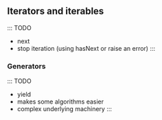 
## Iterators and iterables

::: TODO
- next
- stop iteration (using hasNext or raise an error)
:::

### Generators

::: TODO
- yield
- makes some algorithms easier
- complex underlying machinery
:::
